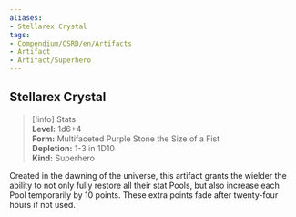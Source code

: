 ```yaml
---
aliases:
- Stellarex Crystal
tags:
- Compendium/CSRD/en/Artifacts
- Artifact
- Artifact/Superhero
---
```


  
## Stellarex Crystal  
>[!info] Stats  
> **Level:** 1d6+4  
> **Form:** Multifaceted Purple Stone the Size of a Fist  
> **Depletion:** 1-3 in 1D10  
> **Kind:** Superhero
  
Created in the dawning of the universe, this artifact grants the wielder the ability to not only fully restore all their stat Pools, but also increase each Pool temporarily by 10 points. These extra points fade after twenty-four hours if not used.